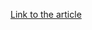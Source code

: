 [Link to the article](https://www.sentinelone.com/labs/comrades-in-arms-north-korea-compromises-sanctioned-russian-missile-engineering-company/)

